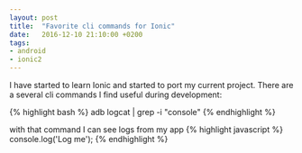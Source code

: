 ```yaml
---
layout: post
title:  "Favorite cli commands for Ionic"
date:   2016-12-10 21:10:00 +0200
tags:
- android
- ionic2
---
```

I have started to learn Ionic and started to port my current project.
There are a several cli commands I find useful during development:

{% highlight bash %}
adb logcat | grep -i "console"
{% endhighlight %}

with that command I can see logs from my app
{% highlight javascript %}
console.log('Log me');
{% endhighlight %}
